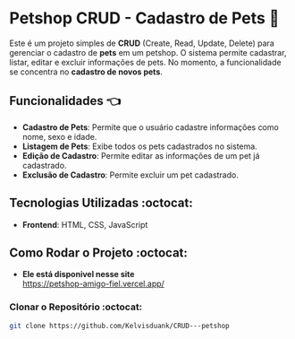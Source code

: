 # Petshop CRUD - Cadastro de Pets :dog:

Este é um projeto simples de **CRUD** (Create, Read, Update, Delete) para gerenciar o cadastro de **pets** em um petshop. O sistema permite cadastrar, listar, editar e excluir informações de pets. No momento, a funcionalidade se concentra no **cadastro de novos pets**.

## Funcionalidades :point_left:

- **Cadastro de Pets**: Permite que o usuário cadastre informações como nome, sexo e idade.
- **Listagem de Pets**: Exibe todos os pets cadastrados no sistema.
- **Edição de Cadastro**: Permite editar as informações de um pet já cadastrado.
- **Exclusão de Cadastro**: Permite excluir um pet cadastrado.

## Tecnologias Utilizadas :octocat:

- **Frontend**: HTML, CSS, JavaScript

  

## Como Rodar o Projeto :octocat:
 - **Ele está disponivel nesse site**
   <br>
 https://petshop-amigo-fiel.vercel.app/

### Clonar o Repositório :octocat:

```bash
git clone https://github.com/Kelvisduank/CRUD---petshop
